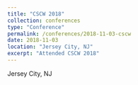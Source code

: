```yaml
---
title: "CSCW 2018"
collection: conferences
type: "Conference"
permalink: /conferences/2018-11-03-cscw
date: 2018-11-03
location: "Jersey City, NJ"
excerpt: "Attended CSCW 2018"
---
```


Jersey City, NJ  
